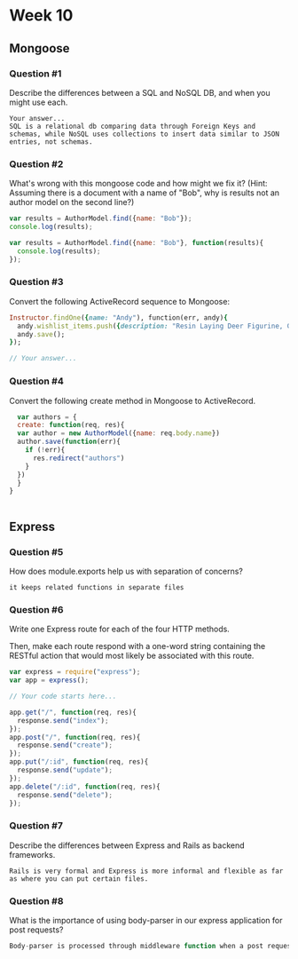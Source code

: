 # Week 10

## Mongoose

### Question #1

Describe the differences between a SQL and NoSQL DB, and when you might use each.

```text
Your answer...
SQL is a relational db comparing data through Foreign Keys and schemas, while NoSQL uses collections to insert data similar to JSON entries, not schemas.
```

### Question #2

What's wrong with this mongoose code and how might we fix it?
(Hint: Assuming there is a document with a name of "Bob", why is results not an author model on the second line?)

```js
var results = AuthorModel.find({name: "Bob"});
console.log(results);
```

```js
var results = AuthorModel.find({name: "Bob"}, function(results){
  console.log(results);
});
```

### Question #3

Convert the following ActiveRecord sequence to Mongoose:

```rb
Instructor.findOne({name: "Andy"), function(err, andy){
  andy.wishlist_items.push({description: "Resin Laying Deer Figurine, Gold");
  andy.save();
});
```

```js
// Your answer...
```

### Question #4

Convert the following create method in Mongoose to ActiveRecord.

```js
  var authors = {
  create: function(req, res){
  var author = new AuthorModel({name: req.body.name})
  author.save(function(err){
    if (!err){
      res.redirect("authors")
    }
  })
  }  
}
```

```rb

```
## Express

### Question #5

How does module.exports help us with separation of concerns?

```text
it keeps related functions in separate files
```

### Question #6

Write one Express route for each of the four HTTP methods.

Then, make each route respond with a one-word string containing the RESTful action that would most likely be associated with this route.

```js
var express = require("express");
var app = express();

// Your code starts here...

```

```js
app.get("/", function(req, res){
  response.send("index");
});
app.post("/", function(req, res){
  response.send("create");
});
app.put("/:id", function(req, res){
  response.send("update");
});
app.delete("/:id", function(req, res){
  response.send("delete");
});
```
### Question #7

Describe the differences between Express and Rails as backend frameworks.

```text
Rails is very formal and Express is more informal and flexible as far as where you can put certain files.
```

### Question #8

What is the importance of using body-parser in our express application for post requests?

```js
Body-parser is processed through middleware function when a post request is made.
```
